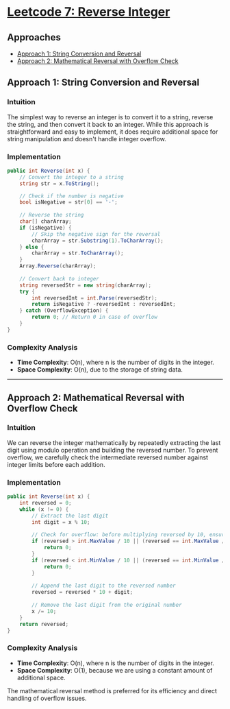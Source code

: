 # [Leetcode 7: Reverse Integer](https://leetcode.com/problems/reverse-integer/)

## Approaches

- [Approach 1: String Conversion and Reversal](#approach-1-string-conversion-and-reversal)
- [Approach 2: Mathematical Reversal with Overflow Check](#approach-2-mathematical-reversal-with-overflow-check)

## Approach 1: String Conversion and Reversal

### Intuition
The simplest way to reverse an integer is to convert it to a string, reverse the string, and then convert it back to an integer. While this approach is straightforward and easy to implement, it does require additional space for string manipulation and doesn't handle integer overflow.

### Implementation

```csharp
public int Reverse(int x) {
    // Convert the integer to a string
    string str = x.ToString();

    // Check if the number is negative
    bool isNegative = str[0] == '-';
    
    // Reverse the string
    char[] charArray;
    if (isNegative) {
        // Skip the negative sign for the reversal
        charArray = str.Substring(1).ToCharArray();
    } else {
        charArray = str.ToCharArray();
    }
    Array.Reverse(charArray);
    
    // Convert back to integer
    string reversedStr = new string(charArray);
    try {
        int reversedInt = int.Parse(reversedStr);
        return isNegative ? -reversedInt : reversedInt;
    } catch (OverflowException) {
        return 0; // Return 0 in case of overflow
    }
}
```

### Complexity Analysis
- **Time Complexity**: O(n), where n is the number of digits in the integer.
- **Space Complexity**: O(n), due to the storage of string data.

---

## Approach 2: Mathematical Reversal with Overflow Check

### Intuition
We can reverse the integer mathematically by repeatedly extracting the last digit using modulo operation and building the reversed number. To prevent overflow, we carefully check the intermediate reversed number against integer limits before each addition.

### Implementation

```csharp
public int Reverse(int x) {
    int reversed = 0;
    while (x != 0) {
        // Extract the last digit
        int digit = x % 10;
        
        // Check for overflow: before multiplying reversed by 10, ensure it won't overflow
        if (reversed > int.MaxValue / 10 || (reversed == int.MaxValue / 10 && digit > 7)) {
            return 0;
        }
        if (reversed < int.MinValue / 10 || (reversed == int.MinValue / 10 && digit < -8)) {
            return 0;
        }
        
        // Append the last digit to the reversed number
        reversed = reversed * 10 + digit;
        
        // Remove the last digit from the original number
        x /= 10;
    }
    return reversed;
}
```

### Complexity Analysis
- **Time Complexity**: O(n), where n is the number of digits in the integer.
- **Space Complexity**: O(1), because we are using a constant amount of additional space.

The mathematical reversal method is preferred for its efficiency and direct handling of overflow issues.

